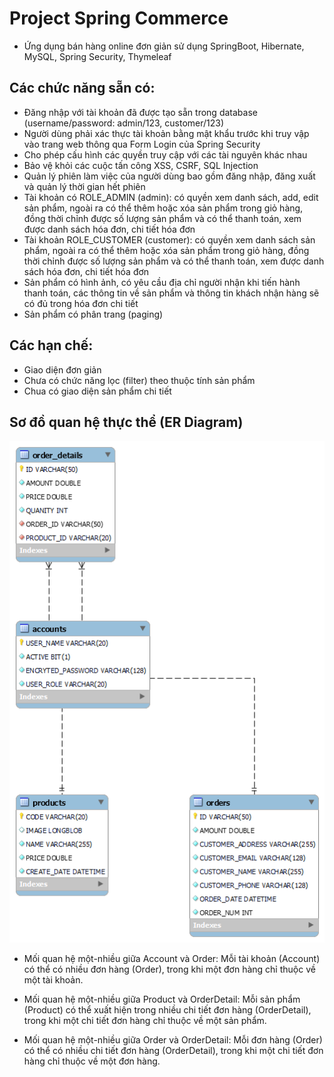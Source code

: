 # Project Spring Commerce
- Ứng dụng bán hàng online đơn giản sử dụng SpringBoot, Hibernate, MySQL, Spring Security, Thymeleaf
## Các chức năng sẵn có:
- Đăng nhập với tài khoản đã được tạo sẵn trong database (username/password: admin/123, customer/123)
- Người dùng phải xác thực tài khoản bằng mật khẩu trước khi truy vập vào trang web thông qua Form Login của Spring Security
- Cho phép cấu hình các quyền truy cập với các tài nguyên khác nhau
- Bảo vệ khỏi các cuộc tấn công XSS, CSRF, SQL Injection
- Quản lý phiên làm việc của người dùng bao gồm đăng nhập, đăng xuất và quản lý thời gian hết phiên 
- Tài khoản có ROLE_ADMIN (admin): có quyền xem danh sách, add, edit sản phẩm, ngoài ra có thể thêm hoặc xóa sản phẩm trong giỏ hàng, đồng thời chỉnh được số lượng sản phẩm và có thể thanh toán, xem được danh sách hóa đơn, chi tiết hóa đơn
- Tài khoản ROLE_CUSTOMER (customer): có quyền xem danh sách sản phẩm,  ngoài ra có thể thêm hoặc xóa sản phẩm trong giỏ hàng, đồng thời chỉnh được số lượng sản phẩm và có thể thanh toán, xem được danh sách hóa đơn, chi tiết hóa đơn
- Sản phẩm có hình ảnh, có yêu cầu địa chỉ người nhận khi tiến hành thanh toán, các thông tin về sản phẩm và thông tin khách nhận hàng sẽ có đủ trong hóa đơn chi tiết
- Sản phẩm có phân trang (paging)
## Các hạn chế:
- Giao diện đơn giản
- Chưa có chức năng lọc (filter) theo thuộc tính sản phẩm
- Chua có giao diện sản phẩm chi tiết
## Sơ đồ quan hệ thực thể (ER Diagram)
![ERD](https://github.com/darkfrince0101/51900846_TranDucVan_Midterm/blob/fcb2541c2a4d0a5b6d477f502cfef70f55943670/result/ER%20Diagram.png?raw=true)
- Mối quan hệ một-nhiều giữa Account và Order: Mỗi tài khoản (Account) có thể có nhiều đơn hàng (Order), trong khi một đơn hàng chỉ thuộc về một tài khoản.

- Mối quan hệ một-nhiều giữa Product và OrderDetail: Mỗi sản phẩm (Product) có thể xuất hiện trong nhiều chi tiết đơn hàng (OrderDetail), trong khi một chi tiết đơn hàng chỉ thuộc về một sản phẩm.

- Mối quan hệ một-nhiều giữa Order và OrderDetail: Mỗi đơn hàng (Order) có thể có nhiều chi tiết đơn hàng (OrderDetail), trong khi một chi tiết đơn hàng chỉ thuộc về một đơn hàng.
